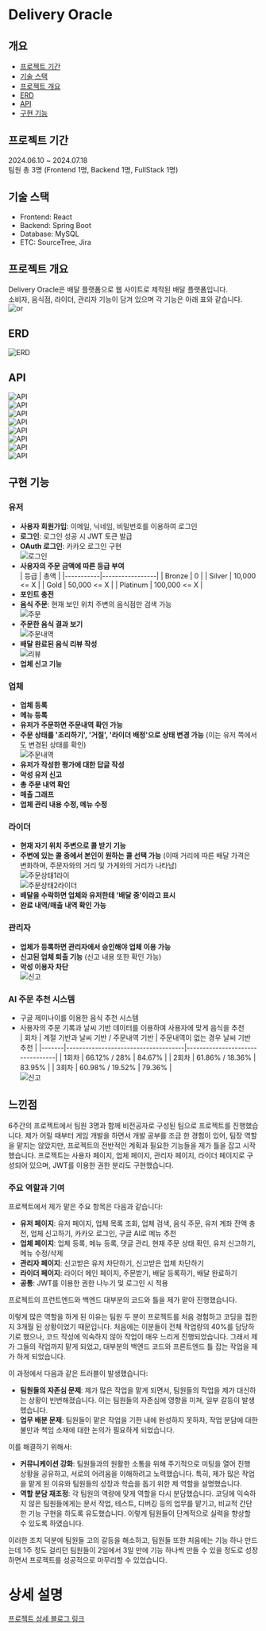 # Delivery Oracle
## 개요
- [프로젝트 기간](#프로젝트-기간)
- [기술 스택](#기술-스택)
- [프로젝트 개요](#프로젝트-개요)
- [ERD](#ERD)
- [API](#API)
- [구현 기능](#구현-기능)

## 프로젝트 기간
2024.06.10 ~ 2024.07.18  
팀원 총 3명 (Frontend 1명, Backend 1명, FullStack 1명)

## 기술 스택  
- Frontend: React  
- Backend: Spring Boot  
- Database: MySQL  
- ETC: SourceTree, Jira

## 프로젝트 개요
Delivery Oracle은 배달 플랫폼으로 웹 사이트로 제작된 배달 플랫폼입니다.  
소비자, 음식점, 라이더, 관리자 기능이 담겨 있으며 각 기능은 아래 표와 같습니다.  
![or](source/oracel1.png)

## ERD
![ERD](source/erd.png)

## API
![API](source/api1.png)  
![API](source/api2.png)  
![API](source/api3.png)  
![API](source/api4.png)  
![API](source/api5.png)  
![API](source/api6.png)  
![API](source/api7.png)  
![API](source/api8.png)

## 구현 기능

### 유저
- **사용자 회원가입**: 이메일, 닉네임, 비밀번호를 이용하여 로그인
- **로그인**: 로그인 성공 시 JWT 토큰 발급
- **OAuth 로그인**: 카카오 로그인 구현  
  ![로그인](source/1.png)
- **사용자의 주문 금액에 따른 등급 부여**  
  | 등급      | 총액            |
  |-----------|-----------------|
  | Bronze    | 0               |
  | Silver    | 10,000 <= X     |
  | Gold      | 50,000 <= X     |
  | Platinum  | 100,000 <= X    |
- **포인트 충전**
- **음식 주문**: 현재 보인 위치 주변의 음식점만 검색 가능  
  ![주문](source/2.png)
- **주문한 음식 결과 보기**  
  ![주문내역](source/3.png)
- **배달 완료된 음식 리뷰 작성**  
  ![리뷰](source/4.png)
- **업체 신고 기능**

### 업체
- **업체 등록**
- **메뉴 등록**
- **유저가 주문하면 주문내역 확인 가능**
- **주문 상태를 '조리하기', '거절', '라이더 배정'으로 상태 변경 가능** (이는 유저 쪽에서도 변경된 상태를 확인)  
  ![주문내역](source/5.png)
- **유저가 작성한 평가에 대한 답글 작성**
- **악성 유저 신고**
- **총 주문 내역 확인**
- **매출 그래프**
- **업체 관리 내용 수정, 메뉴 수정**

### 라이더
- **현재 자기 위치 주변으로 콜 받기 기능**
- **주변에 있는 콜 중에서 본인이 원하는 콜 선택 가능** (이때 거리에 따른 배달 가격은 변화하며, 주문자와의 거리 및 가게와의 거리가 나타남)  
  ![주문상태1라이](source/6.png)  
  ![주문상태2라이더](source/8.png)
- **배달을 수락하면 업체와 유저한테 '배달 중'이라고 표시**
- **완료 내역/매출 내역 확인 가능**

### 관리자
- **업체가 등록하면 관리자에서 승인해야 업체 이용 가능**
- **신고된 업체 퇴출 기능** (신고 내용 또한 확인 가능)
- **악성 이용자 차단**  
  ![신고](source/9.png)

### AI 주문 추천 시스템
- 구글 제미나이를 이용한 음식 추천 시스템
- 사용자의 주문 기록과 날씨 기반 데이터를 이용하여 사용자에 맞게 음식을 추천  
  | 회차  | 계절 기반과 날씨 기반 / 주문내역 기반 | 주문내역이 없는 경우 날씨 기반 추천 |
  |-------|-------------------------------------|---------------------------------|
  | 1회차 | 66.12% / 28%                        | 84.67%                          |
  | 2회차 | 61.86% / 18.36%                     | 83.95%                          |
  | 3회차 | 60.98% / 19.52%                     | 79.36%                          |  
  ![신고](source/main5.png)

## 느낀점
6주간의 프로젝트에서 팀원 3명과 함께 비전공자로 구성된 팀으로 프로젝트를 진행했습니다. 제가 어릴 때부터 게임 개발을 하면서 개발 공부를 조금 한 경험이 있어, 팀장 역할을 맡지는 않았지만, 프로젝트의 전반적인 계획과 필요한 기능들을 제가 틀을 잡고 시작했습니다. 프로젝트는 사용자 페이지, 업체 페이지, 관리자 페이지, 라이더 페이지로 구성되어 있으며, JWT를 이용한 권한 분리도 구현했습니다.

### 주요 역할과 기여
프로젝트에서 제가 맡은 주요 항목은 다음과 같습니다:
- **유저 페이지**: 유저 페이지, 업체 목록 조회, 업체 검색, 음식 주문, 유저 계좌 잔액 충전, 업체 신고하기, 카카오 로그인, 구글 AI로 메뉴 추천
- **업체 페이지**: 업체 등록, 메뉴 등록, 댓글 관리, 현재 주문 상태 확인, 유저 신고하기, 메뉴 수정/삭제
- **관리자 페이지**: 신고받은 유저 차단하기, 신고받은 업체 차단하기
- **라이더 페이지**: 라이더 메인 페이지, 주문받기, 배달 등록하기, 배달 완료하기
- **공통**: JWT를 이용한 권한 나누기 및 로그인 시 적용

프로젝트의 프런트엔드와 백엔드 대부분의 코드와 틀을 제가 맡아 진행했습니다.

이렇게 많은 역할을 하게 된 이유는 팀원 두 분이 프로젝트를 처음 경험하고 코딩을 접한 지 3개월 된 상황이었기 때문입니다. 처음에는 이분들이 전체 작업량의 40%를 담당하기로 했으나, 코드 작성에 익숙하지 않아 작업이 매우 느리게 진행되었습니다. 그래서 제가 그들의 작업까지 맡게 되었고, 대부분의 백엔드 코드와 프론트엔드 틀 잡는 작업을 제가 하게 되었습니다.

이 과정에서 다음과 같은 트러블이 발생했습니다:
- **팀원들의 자존심 문제**: 제가 많은 작업을 맡게 되면서, 팀원들의 작업을 제가 대신하는 상황이 빈번해졌습니다. 이는 팀원들의 자존심에 영향을 미쳐, 일부 갈등이 발생했습니다.
- **업무 배분 문제**: 팀원들이 맡은 작업을 기한 내에 완성하지 못하자, 작업 분담에 대한 불만과 책임 소재에 대한 논의가 필요하게 되었습니다.

이를 해결하기 위해서:
- **커뮤니케이션 강화**: 팀원들과의 원활한 소통을 위해 주기적으로 미팅을 열어 진행 상황을 공유하고, 서로의 어려움을 이해하려고 노력했습니다. 특히, 제가 많은 작업을 맡게 된 이유와 팀원들의 성장과 학습을 돕기 위한 제 역할을 설명했습니다.
- **역할 분담 재조정**: 각 팀원의 역량에 맞게 역할을 다시 분담했습니다. 코딩에 익숙하지 않은 팀원들에게는 문서 작업, 테스트, 디버깅 등의 업무를 맡기고, 비교적 간단한 기능 구현을 하도록 유도했습니다. 이렇게 팀원들이 단계적으로 실력을 향상할 수 있도록 하였습니다.

이러한 조치 덕분에 팀원들 고의 갈등을 해소하고, 팀원들 또한 처음에는 기능 하나 만드는데 1주 정도 걸리던 팀원들이 2일에서 3일 만에 기능 하나씩 만들 수 있을 정도로 성장하면서 프로젝트를 성공적으로 마무리할 수 있었습니다.

# 상세 설명
[프로젝트 상세 블로그 링크](https://yuuki0930.tistory.com/122)
